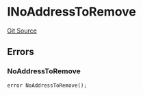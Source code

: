 # INoAddressToRemove
[Git Source](https://github.com/thrackle-io/tron/blob/bb9fb29098b7e62d948f810420d516cd6ca78012/src/common/IErrors.sol)


## Errors
### NoAddressToRemove

```solidity
error NoAddressToRemove();
```

